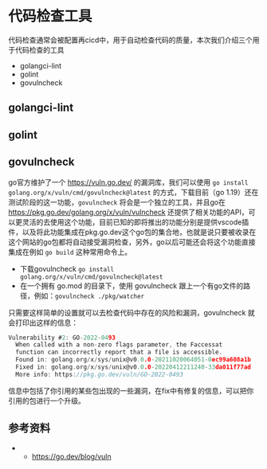 # 代码检查工具
代码检查通常会被配置再cicd中，用于自动检查代码的质量，本次我们介绍三个用于代码检查的工具
- golangci-lint
- golint
- govulncheck
## golangci-lint
## golint
## govulncheck
go官方维护了一个 https://vuln.go.dev/ 的漏洞库，我们可以使用 `go install golang.org/x/vuln/cmd/govulncheck@latest` 的方式，下载目前（go 1.19）还在测试阶段的这一功能，`govulncheck` 将会是一个独立的工具，并且go在 https://pkg.go.dev/golang.org/x/vuln/vulncheck 还提供了相关功能的API，可以更灵活的去使用这个功能，目前已知的即将推出的功能分别是提供vscode插件，以及将此功能集成在pkg.go.dev这个go包的集合地，也就是说只要被收录在这个网站的go包都将自动接受漏洞检查，另外，go以后可能还会将这个功能直接集成在例如 `go build` 这种常用命令上。

- 下载govulncheck `go install golang.org/x/vuln/cmd/govulncheck@latest`
- 在一个拥有 go.mod 的目录下，使用 govulncheck 跟上一个有go文件的路径，例如：`govulncheck ./pkg/watcher`

只需要这样简单的设置就可以去检查代码中存在的风险和漏洞，govulncheck 就会打印出这样的信息：

```go
Vulnerability #2: GO-2022-0493
  When called with a non-zero flags parameter, the Faccessat
  function can incorrectly report that a file is accessible.
  Found in: golang.org/x/sys/unix@v0.0.0-20211020064051-0ec99a608a1b
  Fixed in: golang.org/x/sys/unix@v0.0.0-20220412211240-33da011f77ad
  More info: https://pkg.go.dev/vuln/GO-2022-0493
```
信息中包括了你引用的某些包出现的一些漏洞，在fix中有修复的信息，可以把你引用的包进行一个升级。
## 参考资料
- - https://go.dev/blog/vuln